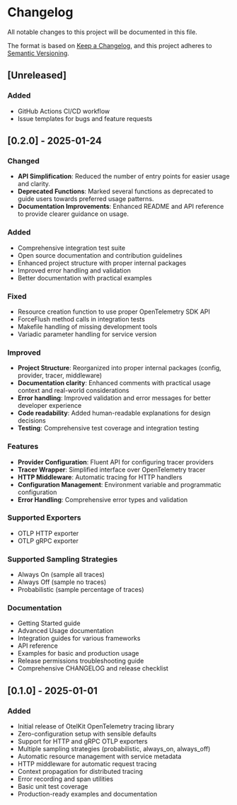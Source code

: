 # Changelog

All notable changes to this project will be documented in this file.

The format is based on [Keep a Changelog](https://keepachangelog.com/en/1.0.0/),
and this project adheres to [Semantic Versioning](https://semver.org/spec/v2.0.0.html).

## [Unreleased]

### Added
- GitHub Actions CI/CD workflow
- Issue templates for bugs and feature requests

## [0.2.0] - 2025-01-24

### Changed
- **API Simplification**: Reduced the number of entry points for easier usage and clarity.
- **Deprecated Functions**: Marked several functions as deprecated to guide users towards preferred usage patterns.
- **Documentation Improvements**: Enhanced README and API reference to provide clearer guidance on usage.

### Added
- Comprehensive integration test suite
- Open source documentation and contribution guidelines
- Enhanced project structure with proper internal packages
- Improved error handling and validation
- Better documentation with practical examples

### Fixed
- Resource creation function to use proper OpenTelemetry SDK API
- ForceFlush method calls in integration tests
- Makefile handling of missing development tools
- Variadic parameter handling for service version

### Improved
- **Project Structure**: Reorganized into proper internal packages (config, provider, tracer, middleware)
- **Documentation clarity**: Enhanced comments with practical usage context and real-world considerations
- **Error handling**: Improved validation and error messages for better developer experience
- **Code readability**: Added human-readable explanations for design decisions
- **Testing**: Comprehensive test coverage and integration testing

### Features
- **Provider Configuration**: Fluent API for configuring tracer providers
- **Tracer Wrapper**: Simplified interface over OpenTelemetry tracer
- **HTTP Middleware**: Automatic tracing for HTTP handlers
- **Configuration Management**: Environment variable and programmatic configuration
- **Error Handling**: Comprehensive error types and validation

### Supported Exporters
- OTLP HTTP exporter
- OTLP gRPC exporter

### Supported Sampling Strategies
- Always On (sample all traces)
- Always Off (sample no traces)
- Probabilistic (sample percentage of traces)

### Documentation
- Getting Started guide
- Advanced Usage documentation
- Integration guides for various frameworks
- API reference
- Examples for basic and production usage
- Release permissions troubleshooting guide
- Comprehensive CHANGELOG and release checklist

## [0.1.0] - 2025-01-01

### Added
- Initial release of OtelKit OpenTelemetry tracing library
- Zero-configuration setup with sensible defaults
- Support for HTTP and gRPC OTLP exporters
- Multiple sampling strategies (probabilistic, always_on, always_off)
- Automatic resource management with service metadata
- HTTP middleware for automatic request tracing
- Context propagation for distributed tracing
- Error recording and span utilities
- Basic unit test coverage
- Production-ready examples and documentation
